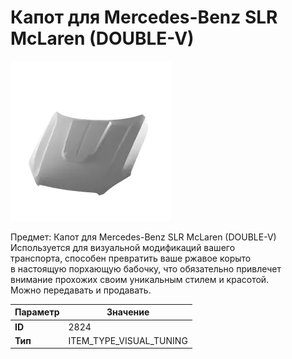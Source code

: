 # Капот для Mercedes-Benz SLR McLaren (DOUBLE-V)

![Item Image](../img/2824.webp?raw=true)

Предмет: Капот для Mercedes-Benz SLR McLaren (DOUBLE-V)<br>Используется для визуальной модификаций вашего<br>транспорта, способен превратить ваше ржавое корыто<br>в настоящую порхающую бабочку, что обязательно привлечет<br>внимание прохожих своим уникальным стилем и красотой.<br>Можно передавать и продавать.


| Параметр | Значение |
|----------|----------|
| **ID** | 2824 |
| **Тип** | ITEM_TYPE_VISUAL_TUNING |

